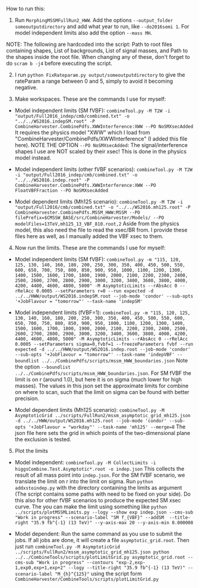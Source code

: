 How to run this:

1. Run `MorphingMSSMFullRun2_HWW`. Add the options `--output_folder someoutputdirectory` and add what year to run, like `--do2016semi 1`. For model independent limits also add the option `--mass MH`.

  NOTE: The following are hardcoded into the script: Path to root files containing shapes, List of backgrounds, List of signal masses, and Path to the shapes inside the root file.
        When changing any of these, don't forget to do `scram b -j4` before executing the script.

2. I run `python FixRateparam.py output/someoutputdirectory` to give the rateParam a range between 0 and 5, simply to avoid it becoming negative.

3. Make workspaces. These are the commands I use for myself:
- Model independent limits (SM fVBF):
`combineTool.py -M T2W -i "output/Full2016_indep/cmb/combined.txt" -o "../../WS2016.indepSM.root" -P CombineHarvester.CombinePdfs.XWWInterference:XWW --PO NoSMXsecAdded`
It requires the physics model "XWW" which I load from "CombineHarvester/CombinePdfs/XWWInterference" (I added this file here). NOTE THE OPTION `--PO NoSMXsecAdded`: The signal/interference shapes I use are NOT scaled by their xsec! This is done in the physics model instead.

- Model independent limits (other fVBF scenarios):
`combineTool.py -M T2W -i "output/Full2016_indep/cmb/combined.txt" -o "../../WS2016.indep.root" -P CombineHarvester.CombinePdfs.XWWInterference:XWW --PO FloatVBFFraction --PO NoSMXsecAdded`

- Model dependent limits (Mh125 scenario):
`combineTool.py -M T2W -i "output/Full2016/cmb/combined.txt" -o "../../WS2016.mh125.root" -P CombineHarvester.CombinePdfs.MSSM_HWW:MSSM --PO filePrefix=$CMSSW_BASE/src/CombineHarvester/Models/ --PO modelFiles=13TeV,mh125_13_VBF_810.root,2`
Aside from the physics model, this also need the file to read the xsec/BR from. I provide these files here as well, as I manually added the VBF xsec to them.

4. Now run the limits. These are the commands I use for myself:
- Model independent limits (SM fVBF):
`combineTool.py -m "115, 120, 125, 130, 140, 160, 180, 200, 250, 300, 350, 400, 450, 500, 550, 600, 650, 700, 750, 800, 850, 900, 950, 1000, 1100, 1200, 1300, 1400, 1500, 1600, 1700, 1800, 1900, 2000, 2100, 2200, 2300, 2400, 2500, 2600, 2700, 2800, 2900, 3000, 3200, 3400, 3600, 3800, 4000, 4200, 4400, 4600, 4800, 5000" -M AsymptoticLimits --rAbsAcc 0 --rRelAcc 0.0005 --setParameters r=0 --run expected -d ../../HWW/output/WS2016.indepSM.root --job-mode 'condor' --sub-opts '+JobFlavour = "tomorrow"' --task-name 'indepSM'`

- Model independent limits (fVBF=1):
`combineTool.py -m "115, 120, 125, 130, 140, 160, 180, 200, 250, 300, 350, 400, 450, 500, 550, 600, 650, 700, 750, 800, 850, 900, 950, 1000, 1100, 1200, 1300, 1400, 1500, 1600, 1700, 1800, 1900, 2000, 2100, 2200, 2300, 2400, 2500, 2600, 2700, 2800, 2900, 3000, 3200, 3400, 3600, 3800, 4000, 4200, 4400, 4600, 4800, 5000" -M AsymptoticLimits --rAbsAcc 0 --rRelAcc 0.0005 --setParameters sigma=0,fvbf=1 --freezeParameters fvbf --run expected -d ../../HWW/output/WS2016.indep.root --job-mode 'condor' --sub-opts '+JobFlavour = "tomorrow"' --task-name 'indepVBF' --boundlist ../../CombinePdfs/scripts/mssm_HWW_boundaries.json`
Note the option `--boundlist ../../CombinePdfs/scripts/mssm_HWW_boundaries.json`. For SM fVBF the limit is on r (around 1.0), but here it is on sigma (much lower for high masses). The values in this json set the approximate limits for combine on where to scan, such that the limit on sigma can be found with better precision.

- Model dependent limits (Mh125 scenario):
`combineTool.py -M AsymptoticGrid ../scripts/FullRun2/mssm_asymptotic_grid_mh125.json -d ../../HWW/output/WS2016.mh125.root --job-mode 'condor' --sub-opts '+JobFlavour = "workday"' --task-name 'mh125' --merge=8`
The json file here sets the grid in which points of the two-dimensional plane the exclusion is tested.

5. Plot the limits
- Model independent:
`combineTool.py -M CollectLimits -i higgsCombine.Test.Asymptotic*.root -o indep.json`
This collects the result of all mass point into `indep.json`. For the SM fVBF scenario, we translate the limit on r into the limit on sigma. Run `python addxstoindep.py` with the directory containing the limits as argument (The script contains some paths with need to be fixed on your side). Do this also for other fVBF scenarios to produce the expected SM xsec curve.
The you can make the limit using something like `python ../scripts/plotMSSMLimits.py --logy --show exp indep.json --cms-sub "Work in progress" --scenario-label "SM f_{VBF}" --addSM  --title-right "35.9 fb^{-1} (13 TeV)" --y-axis-max 20 --y-axis-min 0.000008`

- Model dependent:
Run the same command as you use to submit the jobs. If all jobs are done, it will create a file `asymptotic_grid.root`.
Then just run `combineTool.py -M AsymptoticGrid ../scripts/FullRun2/mssm_asymptotic_grid_mh125.json python ../../CombineTools/scripts/plotLimitGrid.py asymptotic_grid.root --cms-sub "Work in progress" --contours "exp-2,exp-1,exp0,exp+1,exp+2" --logy --title-right "35.9 fb^{-1} (13 TeV)" --scenario-label "M_{h}^{125}"` using the script form `CombineHarvester/CombineTools/scripts/plotLimitGrid.py`


